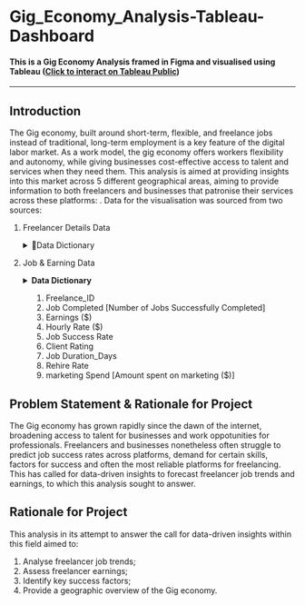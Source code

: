 # Gig_Economy_Analysis-Tableau-Dashboard
#### This is a Gig Economy Analysis framed in Figma and visualised using Tableau (<a href="https://public.tableau.com/app/profile/samuel.ofori2139/viz/GigEconomyDashboard/ExecutiveView?publish=yes" target="_blank">Click to interact on Tableau Public<a/>)
---
## Introduction
The Gig economy, built around short-term, flexible, and freelance jobs instead of traditional, long-term employment is a key feature of the digital labor market. As a work model, the gig economy offers workers flexibility and autonomy, while giving businesses cost-effective access to talent and services when they need them. This analysis is aimed at providing insights into this market across 5 different geographical areas, aiming to provide information to both freelancers and businesses that patronise their services across these platforms: . Data for the visualisation was sourced from two sources:
<ol>
  <li> Freelancer Details Data </li>
  <p>
        <details><summary>📂<emphasis>Data Dictionary</emphasis>  </summary>
        <ol>
          <li>Freelance_ID </li>
          <li>Job Category [Type of freelance work done]</li>
          <li>Platform [Online Platform for Freelancing]</li>
          <li>Experience Level [Experience level of Freelancer] </li>
          <li> Client Region</li>
          <li>Payment Method</li>
        </ol>
      </details>
  </p>
  <li> Job & Earning Data </li>
  <p>
    <details><summary> <strong>Data Dictionary</strong>
      <ol>
          <li>Freelance_ID </li>
          <li>Job Completed [Number of Jobs Successfully Completed] </li>
          <li> Earnings ($) </li>
          <li> Hourly Rate ($) </li>
          <li> Job Success Rate </li>
          <li> Client Rating </li>
          <li> Job Duration_Days </li>
          <li> Rehire Rate </li>  
          <li> marketing Spend [Amount spent on marketing ($)]</li>
        </ol>
    </details>
  </p>
</ol>

## Problem Statement & Rationale for Project

The Gig economy has grown rapidly since the dawn of the internet, broadening access to talent for businesses and work oppotunities for professionals. Freelancers and businesses nonetheless often struggle to predict job success rates across platforms, demand for certain skills, factors for success and often the most reliable platforms for freelancing. This has called for data-driven insights to forecast freelancer job trends and earnings, to which this analysis sought to answer. 

## Rationale for Project

This analysis in its attempt to answer the call for data-driven insights within this field aimed to: 
<ol>
  <li>Analyse freelancer job trends;</li>
  <li>Assess freelancer earnings;</li>
  <li>Identify key success factors;</li>
  <li>Provide a geographic overview of the Gig economy.</li>   
</ol>


